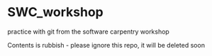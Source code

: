 SWC_workshop
============

practice with git from the software carpentry workshop

Contents is rubbish - please ignore this repo, it will be deleted soon
